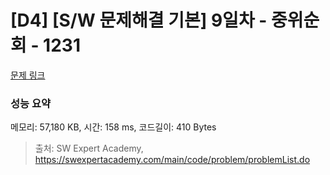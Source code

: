 # [D4] [S/W 문제해결 기본] 9일차 - 중위순회 - 1231 

[문제 링크](https://swexpertacademy.com/main/code/problem/problemDetail.do?contestProbId=AV140YnqAIECFAYD) 

### 성능 요약

메모리: 57,180 KB, 시간: 158 ms, 코드길이: 410 Bytes



> 출처: SW Expert Academy, https://swexpertacademy.com/main/code/problem/problemList.do